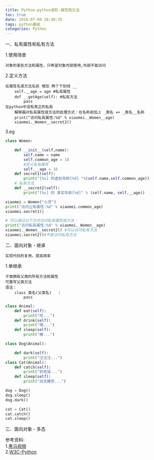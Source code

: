 ```yaml
---
title: Python-python进阶-属性和方法
toc: true
date: 2018-07-09 16:40:35
tags: python基础
categories: Python
---
```


一、私有属性和私有方法

<!-- more -->

1.使用场景

	对象的某些方法和属性，只希望对象内部使用,外部不能访问
2.定义方法
	
	在属性名或方法名前 增加 两个下划线 __
		self.__age = age #私有属性
		def __getAge(self): #私有方法
			pass
	在python中没有真正的私有
		解释器对私有属性或方法的处理方式：在名称前加上 _类名 => _类名__名称
		print("访问私有属性:%d" % xiaomei._Women__age)
		xiaomei._Women__secret2()
		
3.eg

```python
class Women:

    def __init__(self,name):
        self.name = name
        self.common_age = 18
        #定义私有属性
        self.__age = 18
    def secret1(self):
        print("[%s] 的虚拟年龄[%d] "%(self.name,self.common_age))
    # 私有方法
    def __secret2(self):
        print("[%s] 的 真实年龄[%d]" % (self.name, self.__age))

xiaomei = Women("小芳")
print("访问公有属性:%d" % xiaomei.common_age)
xiaomei.secret1()

# 可以通过以下方式访问私有属性或方法：
print("访问私有属性:%d" % xiaomei._Women__age)
xiaomei._Women__secret2() #可以访问私有方法
xiaomei.secret2()#不能访问私有方法

```
二、面向对象 - 继承			
	
	实现代码的复用，提高效率
1.单继承

	子类拥有父类的所有方法和属性
	可重写父类方法
	语法：
		class 类名(父类名)	:
			pass
```python
class Animal:
    def eat(self):
        print("吃...")
    def drink(self):
        print("喝...")
    def sleep(self):
        print("睡...")

class Dog(Animal):

    def dark(self):
        print("汪汪汪...")
class Cat(Animal):
    def catch(self):
        print("抓老鼠...")
    def sleep(self):
        print("白天睡觉...")

dog = Dog()
dog.sleep()
dog.dark()

cat = Cat()
cat.catch()
cat.sleep()
```
	

三、面向对象 - 多态




	



参考资料:      
1.[黑马视频]()     
2.[W3C-Python](https://www.w3cschool.cn/python/)